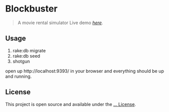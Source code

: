 # Blockbuster
> A movie rental simulator
> Live demo [_here_](https://www.example.com). <!-- If you have the project hosted somewhere, include the link here. -->
## Usage

1. rake:db migrate 
2. rake:db seed 
3. shotgun

open up http://localhost:9393/ in your browser and everything should be up and running.



<!-- Optional -->
## License
This project is open source and available under the [... License](https://opensource.org/licenses/MIT).

<!-- You don't have to include all sections - just the one's relevant to your project -->